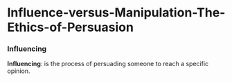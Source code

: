 # Influence-versus-Manipulation-The-Ethics-of-Persuasion

### Influencing 


**Influencing**: is the process of persuading someone to reach a specific opinion.
